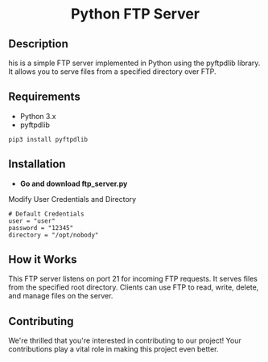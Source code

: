 <h1 align="center">Python FTP Server</h1>

## Description
his is a simple FTP server implemented in Python using the pyftpdlib library. It allows you to serve files from a specified directory over FTP. 

## Requirements
-  Python 3.x
- pyftpdlib 


```
pip3 install pyftpdlib
```
## Installation

-  **Go and download ftp_server.py**


Modify User Credentials and Directory
```
# Default Credentials
user = "user"
password = "12345"
directory = "/opt/nobody"

```

## How it Works
This FTP server listens on port 21 for incoming FTP requests. It serves files from the specified root directory. Clients can use FTP to read, write, delete, and manage files on the server.

## Contributing
We're thrilled that you're interested in contributing to our project! Your contributions play a vital role in making this project even better.
